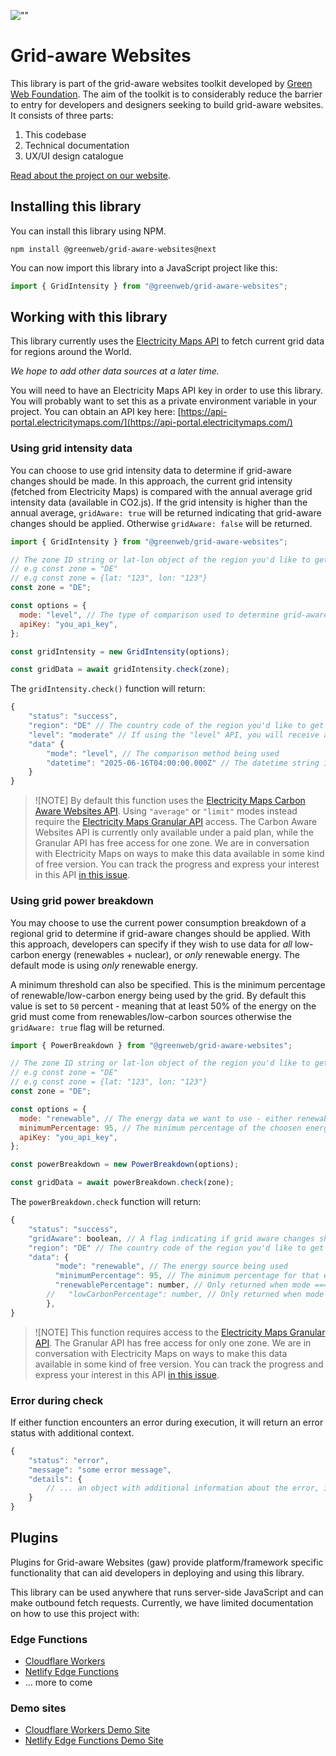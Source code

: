 ![""](/banner.jpg)

# Grid-aware Websites

This library is part of the grid-aware websites toolkit developed by [Green Web Foundation](https://www.thegreenwebfoundation.org). The aim of the toolkit is to considerably reduce the barrier to entry for developers and designers seeking to build grid-aware websites. It consists of three parts:

1. This codebase
1. Technical documentation
1. UX/UI design catalogue

[Read about the project on our website](https://www.thegreenwebfoundation.org/tools/grid-aware-websites/).

## Installing this library

You can install this library using NPM.

```
npm install @greenweb/grid-aware-websites@next
```

You can now import this library into a JavaScript project like this:

```js
import { GridIntensity } from "@greenweb/grid-aware-websites";
```

## Working with this library

This library currently uses the [Electricity Maps API](https://api-portal.electricitymaps.com/) to fetch current grid data for regions around the World.

_We hope to add other data sources at a later time._

You will need to have an Electricity Maps API key in order to use this library. You will probably want to set this as a private environment variable in your project. You can obtain an API key here: [https://api-portal.electricitymaps.com/](https://api-portal.electricitymaps.com/)

### Using grid intensity data

You can choose to use grid intensity data to determine if grid-aware changes should be made. In this approach, the current grid intensity (fetched from Electricity Maps) is compared with the annual average grid intensity data (available in CO2.js). If the grid intensity is higher than the annual average, `gridAware: true` will be returned indicating that grid-aware changes should be applied. Otherwise `gridAware: false` will be returned.

```js
import { GridIntensity } from "@greenweb/grid-aware-websites";

// The zone ID string or lat-lon object of the region you'd like to get grid intensity data for
// e.g const zone = "DE"
// e.g const zone = {lat: "123", lon: "123"}
const zone = "DE";

const options = {
  mode: "level", // The type of comparison used to determine grid-awareness - either "level", "average" or "limit". Default: "level"
  apiKey: "you_api_key",
};

const gridIntensity = new GridIntensity(options);

const gridData = await gridIntensity.check(zone);
```

The `gridIntensity.check()` function will return:

```js
{
    "status": "success",
    "region": "DE" // The country code of the region you'd like to get grid intensity data for
    "level": "moderate" // If using the "level" API, you will receive a returned value of "low", "moderate", or "high".
    "data" {
        "mode": "level", // The comparison method being used
        "datetime": "2025-06-16T04:00:00.000Z" // The datetime string indicating the last data update from the Electricity Maps API
    }
}
```

> ![NOTE] By default this function uses the [Electricity Maps Carbon Aware Websites API](https://portal.electricitymaps.com/developer-hub/api/reference#latest-carbon-intensity-level). Using `"average"` or `"limit"` modes instead require the [Electricity Maps Granular API](https://portal.electricitymaps.com/developer-hub/api/reference#carbon-intensity-latest) access. The Carbon Aware Websites API is currently only available under a paid plan, while the Granular API has free access for one zone. We are in conversation with Electricity Maps on ways to make this data available in some kind of free version. You can track the progress and express your interest in this API [in this issue](https://github.com/thegreenwebfoundation/grid-aware-websites/issues/21).

### Using grid power breakdown

You may choose to use the current power consumption breakdown of a regional grid to determine if grid-aware changes should be applied. With this approach, developers can specify if they wish to use data for _all_ low-carbon energy (renewables + nuclear), or _only_ renewable energy. The default mode is using _only_ renewable energy.

A minimum threshold can also be specified. This is the minimum percentage of renewable/low-carbon energy being used by the grid. By default this value is set to `50` percent - meaning that at least 50% of the energy on the grid must come from renewables/low-carbon sources otherwise the `gridAware: true` flag will be returned.

```js
import { PowerBreakdown } from "@greenweb/grid-aware-websites";

// The zone ID string or lat-lon object of the region you'd like to get grid intensity data for
// e.g const zone = "DE"
// e.g const zone = {lat: "123", lon: "123"}
const zone = "DE";

const options = {
  mode: "renewable", // The energy data we want to use - either renewables or low-carbon. Default: renewables
  minimumPercentage: 95, // The minimum percentage of the choosen energy type before grid-awareness should be triggered. Default: 50
  apiKey: "you_api_key",
};

const powerBreakdown = new PowerBreakdown(options);

const gridData = await powerBreakdown.check(zone);
```

The `powerBreakdown.check` function will return:

```js
{
    "status": "success",
    "gridAware": boolean, // A flag indicating if grid aware changes should be applied
    "region": "DE" // The country code of the region you'd like to get grid intensity data for
    "data": {
          "mode": "renewable", // The energy source being used
          "minimumPercentage": 95, // The minimum percentage for that energy source before grid-awareness is set to true,
          "renewablePercentage": number, // Only returned when mode === "renewables". Data from Electricity Maps for the current renewables percentage
        //   "lowCarbonPercentage": number, // Only returned when mode === "low-carbon". Data from Electricity Maps for the current low-carbon (renewables + nuclear) percentage,
        },
}
```

> ![NOTE] This function requires access to the [Electricity Maps Granular API](https://portal.electricitymaps.com/developer-hub/api/reference#carbon-intensity-latest). The Granular API has free access for only one zone. We are in conversation with Electricity Maps on ways to make this data available in some kind of free version. You can track the progress and express your interest in this API [in this issue](https://github.com/thegreenwebfoundation/grid-aware-websites/issues/21).

### Error during check

If either function encounters an error during execution, it will return an error status with additional context.

```js
{
    "status": "error",
    "message": "some error message",
    "details": {
        // ... an object with additional information about the error, if available.
    }
}
```

## Plugins

Plugins for Grid-aware Websites (gaw) provide platform/framework specific functionality that can aid developers in deploying and using this library.

This library can be used anywhere that runs server-side JavaScript and can make outbound fetch requests. Currently, we have limited documentation on how to use this project with:

### Edge Functions

- [Cloudflare Workers](https://github.com/thegreenwebfoundation/gaw-plugin-cloudflare-workers)
- [Netlify Edge Functions](https://github.com/thegreenwebfoundation/gaw-plugin-netlify-edge)
- ... more to come

### Demo sites

- [Cloudflare Workers Demo Site](https://github.com/thegreenwebfoundation/grid-aware-websites-demo-cloudflare)
- [Netlify Edge Functions Demo Site](https://github.com/thegreenwebfoundation/grid-aware-websites-demo-netlify)
